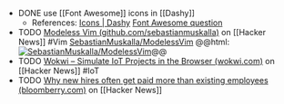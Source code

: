 - DONE use [[Font Awesome]] icons in [[Dashy]]
  - References:
    [Icons | Dashy](https://dashy.to/docs/icons/#font-awesome)
    [Font Awesome question](https://github.com/Lissy93/dashy/discussions/659#discussioncomment-3676377)
- TODO [Modeless Vim (github.com/sebastianmuskalla)](https://news.ycombinator.com/item?id=39008533) on [[Hacker News]] #Vim
  [SebastianMuskalla/ModelessVim](https://github.com/SebastianMuskalla/ModelessVim)
  @@html: <a href="https://github.com/SebastianMuskalla/ModelessVim/"><img src="https://github-readme-stats-astronomer.vercel.app/api/pin/?username=SebastianMuskalla&repo=ModelessVim&theme=tokyonight" alt="SebastianMuskalla/ModelessVim"/></a>@@
- TODO [Wokwi – Simulate IoT Projects in the Browser (wokwi.com)](https://news.ycombinator.com/item?id=38979792) on [[Hacker News]] #IoT
- TODO [Why new hires often get paid more than existing employees (bloomberry.com)](https://news.ycombinator.com/item?id=39008805) on [[Hacker News]]
